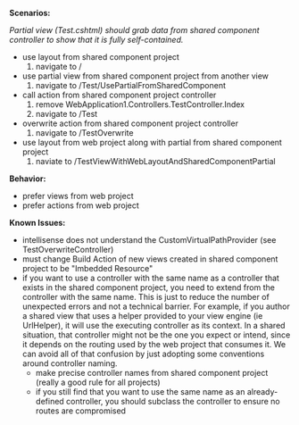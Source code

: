 **Scenarios:**

*Partial view (Test.cshtml) should grab data from shared component controller to show that it is fully self-contained.*

- use layout from shared component project
	1. navigate to /
- use partial view from shared component project from another view
	1. navigate to /Test/UsePartialFromSharedComponent
- call action from shared component project controller
	1. remove WebApplication1.Controllers.TestController.Index
	2. navigate to /Test
- overwrite action from shared component project controller
	1. navigate to /TestOverwrite
- use layout from web project along with partial from shared component project
	1. naviate to /TestViewWithWebLayoutAndSharedComponentPartial

**Behavior:**

- prefer views from web project
- prefer actions from web project

**Known Issues:**

- intellisense does not understand the CustomVirtualPathProvider (see TestOverwriteController)
- must change Build Action of new views created in shared component project to be "Imbedded Resource"
- if you want to use a controller with the same name as a controller that exists in the shared component project, you need to extend from the controller with the same name.  This is just to reduce the number of unexpected errors and not a technical barrier.  For example, if you author a shared view that uses a helper provided to your view engine (ie UrlHelper), it will use the executing controller as its context.  In a shared situation, that controller might not be the one you expect or intend, since it depends on the routing used by the web project that consumes it.  We can avoid all of that confusion by just adopting some conventions around controller naming.
	- make precise controller names from shared component project (really a good rule for all projects)
	- if you still find that you want to use the same name as an already-defined controller, you should subclass the controller to ensure no routes are compromised